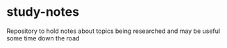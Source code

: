 # study-notes
Repository to hold notes about topics being researched and may be useful some time down the road